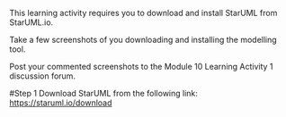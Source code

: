 This learning activity requires you to download and install StarUML from StarUML.io.

Take a few screenshots of you downloading and installing the modelling tool.

Post your commented screenshots to the Module 10 Learning Activity 1 discussion forum.

#Step 1
Download StarUML from the following link: 
https://staruml.io/download


